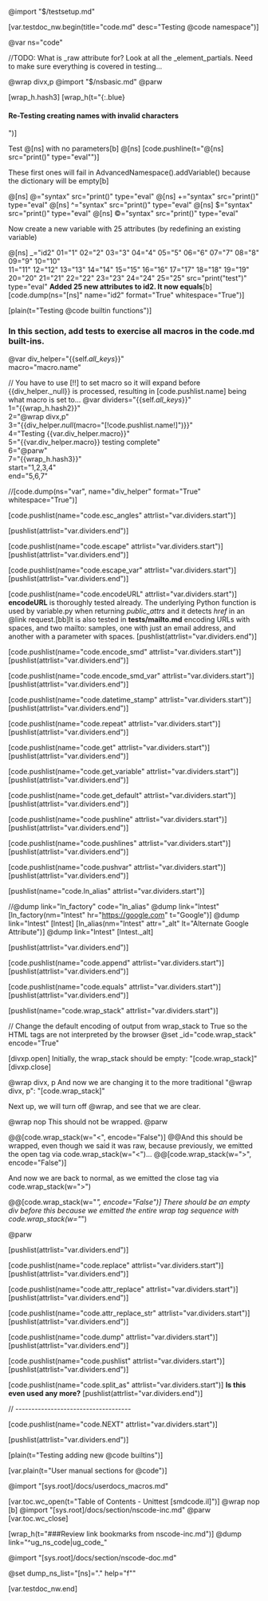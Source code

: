 @import "$/testsetup.md"

[var.testdoc_nw.begin(title="code.md" desc="Testing @code namespace")]

@var ns="code"


//TODO: What is _raw attribute for? Look at all the _element_partials. Need to make sure everything is covered in testing...

@wrap divx,p
@import "$/nsbasic.md"
@parw

[wrap_h.hash3]
[wrap_h(t="{:.blue}<h4>Re-Testing creating names with invalid characters</h4>")]

Test @[ns] with no parameters[b]
@[ns]
[code.pushline(t="@[ns] src=\"print()\" type=\"eval\"")]

These first ones will fail in AdvancedNamespace().addVariable() because the dictionary will be empty[b]

@[ns] @="syntax" src="print()" type="eval"
@[ns] +="syntax" src="print()" type="eval"
@[ns] ^="syntax" src="print()" type="eval"
@[ns] $="syntax" src="print()" type="eval"
@[ns] ©="syntax" src="print()" type="eval"

Now create a new variable with 25 attributes (by redefining an existing variable)

@[ns] _="id2" 01="1" 02="2" 03="3" 04="4" 05="5" 06="6" 07="7" 08="8" 09="9" 10="10"\
             11="11" 12="12" 13="13" 14="14" 15="15" 16="16" 17="17" 18="18" 19="19" 20="20" 21="21" 22="22" 23="23" 24="24" 25="25" src="print(\"test\")" type="eval"
**Added 25 new attributes to id2. It now equals**[b]
[code.dump(ns="[ns]" name="id2" format="True" whitespace="True")] 

[plain(t="Testing @code builtin functions")]

### In this section, add tests to exercise all macros in the **code.md** built-ins.

@var div_helper="{{self._all_keys_}}"\
    macro="macro.name"

// You have to use [!!] to set macro so it will expand before {{div_helper._null}} is processed, resulting in [code.pushlist.name] being what macro is set to...
@var dividers="{{self._all_keys_}}"\
    1="{{wrap_h.hash2}}"\
    2="@wrap divx,p"\
    3="{{div_helper._null_(macro=\"[!code.pushlist.name!]\")}}"\
    4="Testing {{var.div_helper.macro}}"\
    5="{{var.div_helper.macro}} testing complete"\
    6="@parw"\
    7="{{wrap_h.hash3}}"\
    start="1,2,3,4"\
    end="5,6,7"

//[code.dump(ns="var", name="div_helper" format="True" whitespace="True")]

[code.pushlist(name="code.esc_angles" attrlist="var.dividers.start")]

[pushlist(attrlist="var.dividers.end")]


[code.pushlist(name="code.escape" attrlist="var.dividers.start")]
[pushlist(attrlist="var.dividers.end")]


[code.pushlist(name="code.escape_var" attrlist="var.dividers.start")]
[pushlist(attrlist="var.dividers.end")]


[code.pushlist(name="code.encodeURL" attrlist="var.dividers.start")]
**encodeURL** is thoroughly tested already. The underlying Python function is used by variable.py when returning _public_attrs_ and it detects *href* in an @link request.[bb]It is also tested in **tests/mailto.md** encoding URLs with spaces, and two mailto: samples, one with just an email address, and another with a parameter with spaces.
[pushlist(attrlist="var.dividers.end")]


[code.pushlist(name="code.encode_smd" attrlist="var.dividers.start")]
[pushlist(attrlist="var.dividers.end")]


[code.pushlist(name="code.encode_smd_var" attrlist="var.dividers.start")]
[pushlist(attrlist="var.dividers.end")]


[code.pushlist(name="code.datetime_stamp" attrlist="var.dividers.start")]
[pushlist(attrlist="var.dividers.end")]


[code.pushlist(name="code.repeat" attrlist="var.dividers.start")]
[pushlist(attrlist="var.dividers.end")]


[code.pushlist(name="code.get" attrlist="var.dividers.start")]
[pushlist(attrlist="var.dividers.end")]


[code.pushlist(name="code.get_variable" attrlist="var.dividers.start")]
[pushlist(attrlist="var.dividers.end")]


[code.pushlist(name="code.get_default" attrlist="var.dividers.start")]
[pushlist(attrlist="var.dividers.end")]


[code.pushlist(name="code.pushline" attrlist="var.dividers.start")]
[pushlist(attrlist="var.dividers.end")]


[code.pushlist(name="code.pushlines" attrlist="var.dividers.start")]
[pushlist(attrlist="var.dividers.end")]


[code.pushlist(name="code.pushvar" attrlist="var.dividers.start")]
[pushlist(attrlist="var.dividers.end")]


[pushlist(name="code.ln_alias" attrlist="var.dividers.start")]

//@dump link="ln_factory" code="ln_alias"
@dump link="lntest"
[ln_factory(nm="lntest" hr="https://google.com" t="Google")]
@dump link="lntest"
[lntest]
[ln_alias(nm="lntest" attr="_alt" lt="Alternate Google Attribute")]
@dump link="lntest"
[lntest._alt]

[pushlist(attrlist="var.dividers.end")]


[code.pushlist(name="code.append" attrlist="var.dividers.start")]
[pushlist(attrlist="var.dividers.end")]


[code.pushlist(name="code.equals" attrlist="var.dividers.start")]
[pushlist(attrlist="var.dividers.end")]


[pushlist(name="code.wrap_stack" attrlist="var.dividers.start")]

// Change the default encoding of output from wrap_stack to True so the HTML tags are not interpreted by the browser
@set _id="code.wrap_stack" encode="True"

[divxp.open]
Initially, the wrap_stack should be empty: "[code.wrap_stack]"
[divxp.close]

@wrap divx, p
And now we are changing it to the more traditional "@wrap divx, p": "[code.wrap_stack]"

Next up, we will turn off @wrap, and see that we are clear.

@wrap nop
This should not be wrapped.
@parw

@@[code.wrap_stack(w="<", encode="False")]
@@And this should be wrapped, even though we said it was raw, because previously, we emitted the open tag via code.wrap_stack(w="<")...
@@[code.wrap_stack(w=">", encode="False")]

And now we are back to normal, as we emitted the close tag via code.wrap_stack(w=">")

@@[code.wrap_stack(w="*", encode="False")]
There should be an empty div before this because we emitted the entire wrap tag sequence with code.wrap_stack(w="*")

@parw

[pushlist(attrlist="var.dividers.end")]

[code.pushlist(name="code.replace" attrlist="var.dividers.start")]
[pushlist(attrlist="var.dividers.end")]


[code.pushlist(name="code.attr_replace" attrlist="var.dividers.start")]
[pushlist(attrlist="var.dividers.end")]


[code.pushlist(name="code.attr_replace_str" attrlist="var.dividers.start")]
[pushlist(attrlist="var.dividers.end")]


[code.pushlist(name="code.dump" attrlist="var.dividers.start")]
[pushlist(attrlist="var.dividers.end")]


[code.pushlist(name="code.pushlist" attrlist="var.dividers.start")]
[pushlist(attrlist="var.dividers.end")]


[code.pushlist(name="code.split_as" attrlist="var.dividers.start")]
**Is this even used any more?**
[pushlist(attrlist="var.dividers.end")]


// ------------------------------------

[code.pushlist(name="code.NEXT" attrlist="var.dividers.start")]

[pushlist(attrlist="var.dividers.end")]


[plain(t="Testing adding new @code builtins")]


[var.plain(t="User manual sections for @code")]

@import "[sys.root]/docs/userdocs_macros.md"

[var.toc.wc_open(t="Table of Contents - Unittest [smdcode.il]")]
@wrap nop
[b]
@import "[sys.root]/docs/section/nscode-inc.md"
@parw
[var.toc.wc_close]

[wrap_h(t="###Review link bookmarks from nscode-inc.md")]
@dump link="^ug_ns_code|ug_code_"

@import "[sys.root]/docs/section/nscode-doc.md"

@set dump_ns_list="[ns]=\".\" help=\"f\""

[var.testdoc_nw.end]
